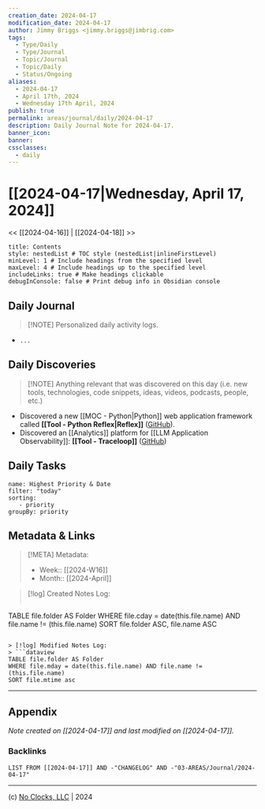 ```yaml
---
creation_date: 2024-04-17
modification_date: 2024-04-17
author: Jimmy Briggs <jimmy.briggs@jimbrig.com>
tags:
  - Type/Daily
  - Type/Journal
  - Topic/Journal
  - Topic/Daily
  - Status/Ongoing
aliases:
  - 2024-04-17
  - April 17th, 2024
  - Wednesday 17th April, 2024
publish: true
permalink: areas/journal/daily/2024-04-17
description: Daily Journal Note for 2024-04-17.
banner_icon:
banner:
cssclasses:
  - daily
---
```



# [[2024-04-17|Wednesday, April 17, 2024]]

<< [[2024-04-16]] | [[2024-04-18]] >>

```table-of-contents
title: Contents 
style: nestedList # TOC style (nestedList|inlineFirstLevel)
minLevel: 1 # Include headings from the specified level
maxLevel: 4 # Include headings up to the specified level
includeLinks: true # Make headings clickable
debugInConsole: false # Print debug info in Obsidian console
```

## Daily Journal

> [!NOTE] Personalized daily activity logs.

- `...`

## Daily Discoveries

> [!NOTE] Anything relevant that was discovered on this day (i.e. new tools, technologies, code snippets, ideas, videos, podcasts, people, etc.)

- Discovered a new [[MOC - Python|Python]] web application framework called **[[Tool - Python Reflex|Reflex]]** ([GitHub](https://github.com/reflex-dev/reflex)).
- Discovered an [[Analytics]] platform for [[LLM Application Observability]]: **[[Tool - Traceloop]]** ([GitHub](https://github.com/traceloop/openllmetry))

## Daily Tasks

```todoist
name: Highest Priority & Date
filter: "today"
sorting:
   - priority
groupBy: priority
```


## Metadata & Links

> [!META] Metadata:
> - Week:: [[2024-W16]]
> - Month:: [[2024-April]]

> [!log] Created Notes Log:
> ```dataview
TABLE file.folder AS Folder
WHERE file.cday = date(this.file.name) AND file.name != (this.file.name)
SORT file.folder ASC, file.name ASC
```

> [!log] Modified Notes Log:
> ```dataview
TABLE file.folder AS Folder
WHERE file.mday = date(this.file.name) AND file.name != (this.file.name)
SORT file.mtime asc
```

***

## Appendix

*Note created on [[2024-04-17]] and last modified on [[2024-04-17]].*

### Backlinks

```dataview
LIST FROM [[2024-04-17]] AND -"CHANGELOG" AND -"03-AREAS/Journal/2024-04-17"
```

***

(c) [No Clocks, LLC](https://github.com/noclocks) | 2024



